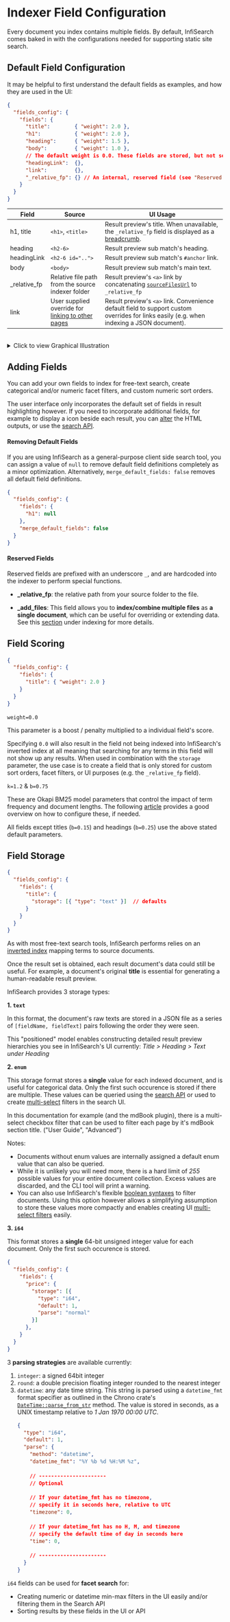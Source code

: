 # Indexer Field Configuration

Every document you index contains multiple fields. By default, InfiSearch comes baked in with the configurations needed for supporting static site search.

## Default Field Configuration

It may be helpful to first understand the default fields as examples, and how they are used in the UI:

```json
{
  "fields_config": {
    "fields": {
      "title":        { "weight": 2.0 },
      "h1":           { "weight": 2.0 },
      "heading":      { "weight": 1.5 },
      "body":         { "weight": 1.0 },
      // The default weight is 0.0. These fields are stored, but not searchable.
      "headingLink":  {},
      "link":         {},
      "_relative_fp": {} // An internal, reserved field (see "Reserved Fields")
    }
  }
}
```

| Field       | Source                | UI Usage              |
| ----------- | -----------           | -----------           |
| h1, title | `<h1>`, `<title>` | Result preview's title. When unavailable, the `_relative_fp` field is displayed as a [breadcrumb](../search_configuration.md#general-options).
| heading | `<h2-6>` | Result preview sub match's heading.
| headingLink | `<h2-6 id="..">` | Result preview sub match's `#anchor` link.
| body | `<body>` | Result preview sub match's main text.
| _relative_fp | Relative file path from the source indexer folder | Result preview's `<a>` link by concatenating [`sourceFilesUrl`](../search_configuration.md#site-url) to `_relative_fp`
| link | User supplied override for [linking to other pages](../linking_to_others.md) | Result preview's `<a>` link. Convenience default field to support custom overrides for links easily (e.g. when indexing a JSON document).

<br>
<details>
<summary style="cursor: default;">Click to view Graphical Illustration</summary>
<img alt="annotation for fields" src="../images/fields_annotated.png" />
</details>


## Adding Fields

You can add your own fields to index for free-text search, create categorical and/or numeric facet filters, and custom numeric sort orders.

The user interface only incorporates the default set of fields in result highlighting however. If you need to incorporate additional fields, for example to display a icon beside each result, you can [alter](../search_configuration_renderers.md#rendering-search-results) the HTML outputs, or use the [search API](../search_api.md).

#### Removing Default Fields

If you are using InfiSearch as a general-purpose client side search tool, you can assign a value of `null` to remove default field definitions completely as a minor optimization.
Alternatively, `merge_default_fields: false` removes all default field definitions.

```json
{
  "fields_config": {
    "fields": {
      "h1": null
    },
    "merge_default_fields": false
  }
}
```

#### Reserved Fields

Reserved fields are prefixed with an underscore `_`, and are hardcoded into the indexer to perform special functions.

- **_relative_fp**: the relative path from your source folder to the file.

- **_add_files**: This field allows you to **index/combine multiple files** as **a single document**, which can be useful for overriding or extending data.
  See this [section](./misc.md#indexing-multiple-files-under-one-document) under indexing for more details.

## Field Scoring

```json
{
  "fields_config": {
    "fields": {
      "title": { "weight": 2.0 }
    }
  }
}
```

`weight=0.0`

This parameter is a boost / penalty multiplied to a individual field's score.

Specifying `0.0` will also result in the field not being indexed into InfiSearch's inverted index at all meaning that searching for any terms in this field will not show up any results. When used in combination with the `storage` parameter, the use case is to create a field that is only stored for custom sort orders, facet filters, or UI purposes (e.g. the `_relative_fp` field).

`k=1.2` & `b=0.75`

These are Okapi BM25 model parameters that control the impact of term frequency and document lengths. The following [article](https://www.elastic.co/guide/en/elasticsearch/guide/current/pluggable-similarites.html#bm25-tunability) provides a good overview on how to configure these, if needed.

All fields except titles (`b=0.15`) and headings (`b=0.25`) use the above stated default parameters.

## Field Storage

```json
{
  "fields_config": {
    "fields": {
      "title": {
        "storage": [{ "type": "text" }]  // defaults
      }
    }
  }
}
```

As with most free-text search tools, InfiSearch performs relies on an [inverted index](https://en.wikipedia.org/wiki/Inverted_index) mapping terms to source documents.

Once the result set is obtained, each result document's data could still be useful. For example, a document's original **title** is essential for generating a human-readable result preview.

InfiSearch provides 3 storage types:

**1. `text`**

In this format, the document's raw texts are stored in a JSON file as a series of `[fieldName, fieldText]` pairs following the order they were seen.

This "positioned" model enables constructing detailed result preview hierarchies you see in InfiSearch's UI currently: *Title > Heading > Text under Heading*

**2. `enum`**

This storage format stores a **single** value for each indexed document, and is useful for categorical data. Only the first such occurence is stored if there are multiple. These values can be queried using the [search API](../search_api.md#filtering-and-sorting) or used to create [multi-select](../search_configuration.md#general-options) filters in the search UI.

In this documentation for example (and the mdBook plugin), there is a multi-select checkbox filter that can be used to filter each page by it's mdBook section title. ("User Guide", "Advanced")

Notes:
- Documents without enum values are internally assigned a default enum value that can also be queried.
- While it is unlikely you will need more, there is a hard limit of *255* possible values for your entire document collection. Excess values are discarded, and the CLI tool will print a warning.
- You can also use InfiSearch's flexible [boolean syntaxes](../search_syntax.md) to filter documents. Using this option however allows a simplifying assumption to store these values more compactly and enables creating UI [multi-select filters](../filters.md) easily.

**3. `i64`**

This format stores a **single** 64-bit unsigned integer value for each document. Only the first such occurence is stored.

```json
{
  "fields_config": {
    "fields": {
      "price": {
        "storage": [{
          "type": "i64",
          "default": 1,
          "parse": "normal"
        }]
      },
    }
  }
}
```

3 **parsing strategies** are available currently: 
1. `integer`: a signed 64bit integer
2. `round`: a double precision floating integer rounded to the nearest integer
3. `datetime`: any date time string. This string is parsed using a `datetime_fmt` format specifier as outlined in the Chrono crate's [`DateTime::parse_from_str`](https://docs.rs/chrono/latest/chrono/struct.DateTime.html#method.parse_from_str) method. The value is stored in seconds, as a UNIX timestamp relative to *1 Jan 1970 00:00 UTC*.
   ```json
   {
     "type": "i64",
     "default": 1,
     "parse": {
       "method": "datetime",
       "datetime_fmt": "%Y %b %d %H:%M %z",

       // ----------------------
       // Optional

       // If your datetime_fmt has no timezone,
       // specify it in seconds here, relative to UTC
       "timezone": 0,

       // If your datetime_fmt has no H, M, and timezone
       // specify the default time of day in seconds here
       "time": 0,

       // ----------------------
     }
   }
   ```

`i64` fields can be used for **facet search** for:
- Creating numeric or datetime min-max filters in the UI easily and/or filtering them in the Search API
- Sorting results by these fields in the UI or API
